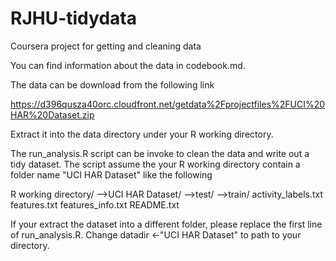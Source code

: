 RJHU-tidydata
=============

Coursera project for getting and cleaning data

You can find information about the data in codebook.md.

The data can be download from the following link

https://d396qusza40orc.cloudfront.net/getdata%2Fprojectfiles%2FUCI%20HAR%20Dataset.zip

Extract it into the data directory under your R working directory.

The run_analysis.R script can be invoke to clean the data and write out a tidy dataset. 
The script assume the your R working directory contain a folder name "UCI HAR Dataset" like the following

R working directory/
    -->UCI HAR Dataset/
        -->test/
        -->train/
        activity_labels.txt
        features.txt
        features_info.txt
        README.txt
        
If your extract the dataset into a different folder, please replace the first line of run_analysis.R.
Change datadir  <-"UCI HAR Dataset" to path to your directory.
        
